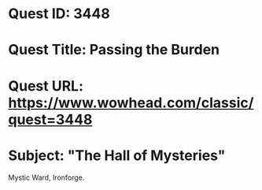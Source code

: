 # Quest ID: 3448
# Quest Title: Passing the Burden
# Quest URL: https://www.wowhead.com/classic/quest=3448
# Subject: "The Hall of Mysteries"
Mystic Ward, Ironforge.